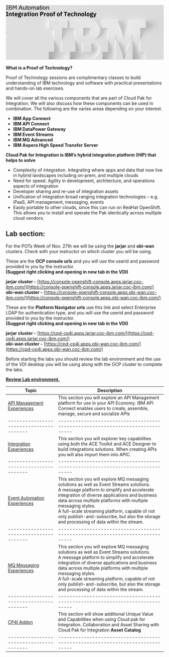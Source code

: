 [//]:![](images\image1a.png)

![](images\2022-06-10_21-53-04.jpg)

**What is a Proof of Technology?**

Proof of Technology sessions are complimentary classes to build
understanding of IBM technology and software with practical
presentations and hands-on lab exercises. 

We will cover all the various components that are part of Cloud Pak for Integration. We will also discuss how these components can be used in combination. The following are the varies areas depending on your interest.

*  **IBM App Connect**
*  **IBM API Connect**
*  **IBM DataPower Gateway**
*  **IBM Event Streams**
*  **IBM MQ Advanced**
*  **IBM Aspera High Speed Transfer Server**


**Cloud Pak for Integration is IBM’s hybrid integration platform (HIP) that helps to solve**
- Complexity of integration. Integrating where apps and data that now live in hybrid landscapes including on-prem, and multiple clouds
- Need for speed. Agility in development, architecture, and operations aspects of integration
- Developer sharing and re-use of integration assets
- Unification of integration broad ranging integration technologies – e.g. iPaaS, API management, messaging, events
- Easily portable to other clouds, since this can run on RedHat OpenShift. This allows you to install and operate the Pak identically across multiple cloud vendors.  

## Lab section:

For the POTs Week of Nov. 27th we will be using the **jarjar** and **obi-wan** clusters.  Check with your instructor on which cluster you will be using.  

These are the **OCP console urls** and you will use the userid and password provided to you by the instructor. <br>**(Suggest right clicking and opening in new tab in the VDI)**<br>

**jarjar cluster -** 
[https://console-openshift-console.apps.jarjar.coc-ibm.com/](https://console-openshift-console.apps.jarjar.coc-ibm.com/)<br>
**obi-wan cluster -** 
[https://console-openshift-console.apps.obi-wan.coc-ibm.com/](https://console-openshift-console.apps.obi-wan.coc-ibm.com/)

These are the **Platform Navigator urls** use this link and select Enterprise LDAP for authentication type, and you will use the userid and password provided to you by the instructor. <br>**(Suggest right clicking and opening in new tab in the VDI)**<br>

**jarjar cluster -**
[https://cpd-cp4i.apps.jarjar.coc-ibm.com/](https://cpd-cp4i.apps.jarjar.coc-ibm.com/)<br>
**obi-wan cluster -**
[https://cpd-cp4i.apps.obi-wan.coc-ibm.com/](https://cpd-cp4i.apps.obi-wan.coc-ibm.com/)


Before starting the labs you should review the lab environment and the use of the VDI desktop you will be using along with the OCP cluster to complete the labs.<br>

**[Review Lab environment.](Setup/VDI-overview/index.md)**



|  Topic                                | Description                                                                
|---------------------------------------|-----------------------------------------------------------------------------|
| [API Management Experiences](APIC-labs/ReadMe.md)          | This section you will explore an API Management platform for use in your API Economy. IBM API Connect enables users to create, assemble, manage, secure and socialize APIs  
|---------------------------------------|-----------------------------------------------------------------------------|   
| [Integration Experiences](Integration/index.md)         | This section you will explorer key capabilities using both the ACE Toolkit and ACE Designer to build integrations solutions.  When creating APIs you will also import them into APIC.
|---------------------------------------|-----------------------------------------------------------------------------|     
| [Event Automation Experiences](Kafka/index.md)          | This section you will explore MQ messaging solutions as well as Event Streams solutions. <BR> A message platform to simplify and accelerate integration of diverse applications and business data across multiple platforms with multiple messaging styles.<br> A full-scale streaming platform, capable of not only publish-and-subscribe, but also the storage and processing of data within the stream.  
|---------------------------------------|-----------------------------------------------------------------------------|
| [MQ Messaging Experiences](MQ/index.md)          | This section you will explore MQ messaging solutions as well as Event Streams solutions. <BR> A message platform to simplify and accelerate integration of diverse applications and business data across multiple platforms with multiple messaging styles.<br> A full-scale streaming platform, capable of not only publish-and-subscribe, but also the storage and processing of data within the stream.  
|---------------------------------------|-----------------------------------------------------------------------------|     
| [CP4I Addon](Add-on/index.md)         | This section will show additional Unique Value and Capabilities when using Cloud pak for Integration. Collaboration and Asset Sharing with Cloud Pak for Integration **Asset Catalog**
|---------------------------------------|-----------------------------------------------------------------------------| 


<!--- <[ACE Toolkit Labs](ACE-toolkit-labs/index.md) > -->
<!--- <[Event Endpoint Labs](Event_EndPoint/index.md) > -->
<!--- <[Aspera Labs](Aspera/index.md) > -->
